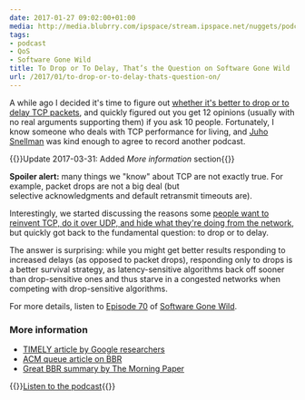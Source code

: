 ```yaml
---
date: 2017-01-27 09:02:00+01:00
media: http://media.blubrry.com/ipspace/stream.ipspace.net/nuggets/podcast/Show_70-To_Drop_or_Not_to_Drop.mp3
tags:
- podcast
- QoS
- Software Gone Wild
title: To Drop or To Delay, That’s the Question on Software Gone Wild
url: /2017/01/to-drop-or-to-delay-thats-question-on/
---
```

A while ago I decided it\'s time to figure out [whether it\'s better to drop or to delay TCP packets](/2016/09/policing-or-shaping-it-depends/), and quickly figured out you get 12 opinions (usually with no real arguments supporting them) if you ask 10 people. Fortunately, I know someone who deals with TCP performance for living, and [Juho Snellman](https://www.snellman.net/blog/) was kind enough to agree to record another podcast.

{{<note update>}}Update 2017-03-31: Added *More information* section{{</note>}}
<!--more-->
**Spoiler alert:** many things we \"know\" about TCP are not exactly true. For example, packet drops are not a big deal (but selective acknowledgments and default retransmit timeouts are).

Interestingly, we started discussing the reasons some [people want to reinvent TCP, do it over UDP, and hide what they\'re doing from the network](https://www.snellman.net/blog/archive/2016-12-01-quic-tou/), but quickly got back to the fundamental question: to drop or to delay.

The answer is surprising: while you might get better results responding to increased delays (as opposed to packet drops), responding only to drops is a better survival strategy, as latency-sensitive algorithms back off sooner than drop-sensitive ones and thus starve in a congested networks when competing with drop-sensitive algorithms.

For more details, listen to [Episode 70](http://media.blubrry.com/ipspace/stream.ipspace.net/nuggets/podcast/Show_70-To_Drop_or_Not_to_Drop.mp3) of [Software Gone Wild](https://www.ipspace.net/Podcast/Software_Gone_Wild).

### More information

-   [TIMELY article by Google researchers](https://research.google.com/pubs/pub43840.html)
-   [ACM queue article on BBR](http://queue.acm.org/detail.cfm?id=3022184)
-   [Great BBR summary by The Morning Paper](https://blog.acolyer.org/2017/03/31/bbr-congestion-based-congestion-control/)

{{<jump>}}[Listen to the podcast](http://media.blubrry.com/ipspace/stream.ipspace.net/nuggets/podcast/Show_70-To_Drop_or_Not_to_Drop.mp3){{</jump>}}

